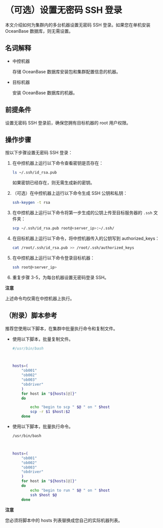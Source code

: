 （可选）设置无密码 SSH 登录 
=====================================

本文介绍如何为集群内的多台机器设置无密码 SSH 登录。如果您在单机安装 OceanBase 数据库，则无需设置。

名词解释 
-------------------------

* 中控机器

  存储 OceanBase 数据库安装包和集群配置信息的机器。
  

* 目标机器

  安装 OceanBase 数据库的机器。
  




前提条件 
-------------------------

设置无密码 SSH 登录前，确保您拥有目标机器的 root 用户权限。

操作步骤 
-------------------------

按以下步骤设置无密码 SSH 登录：

1. 在中控机器上运行以下命令查看密钥是否存在：

   ```bash
   ls ~/.ssh/id_rsa.pub
   ```

   

   如果密钥已经存在，则无需生成新的密钥。
   

2. （可选）在中控机器上运行以下命令生成 SSH 公钥和私钥：

   ```bash
   ssh-keygen -t rsa
   ```

   

3. 在中控机器上运行以下命令将第一步生成的公钥上传至目标服务器的 `.ssh` 文件夹：

   ```bash
   scp ~/.ssh/id_rsa.pub root@<server_ip>:~/.ssh/
   ```

   

4. 在目标机器上运行以下命令，将中控机器传入的公钥写到 authorized_keys：

   ```bash
   cat /root/.ssh/id_rsa.pub >> /root/.ssh/authorized_keys
   ```

   

5. 在中控机器上运行以下命令登录目标机器：

   ```bash
   ssh root@<server_ip>
   ```

   

6. 重复步骤 3-5，为每台机器设置无密码登录 SSH。

   



**注意**

上述命令均仅需在中控机器上执行。

（附录）脚本参考 
-----------------------------

推荐您使用以下脚本，在集群中批量执行命令和复制文件。

* 使用以下脚本，批量复制文件。

  ```bash
  #/usr/bin/bash
  
  
  
  hosts=(
      "ob001"
      "ob002"
      "ob003"
      "obdriver"
      )
      for host in "${hosts[@]}"
      do
  
          echo "begin to scp " $@ " on " $host
          scp -r $1 $host:$2
      done
  ```

  

* 使用以下脚本，批量执行命令。

  ```bash
  /usr/bin/bash
  
  
  
  hosts=(
      "ob001"
      "ob002"
      "ob003"
      "obdriver"
      )
      for host in "${hosts[@]}"
      do
          echo "begin to run " $@ " on " $host
          ssh $host $@
      done
  ```

  



**注意**



您必须将脚本中的 hosts 列表替换成您自己的实际机器列表。
